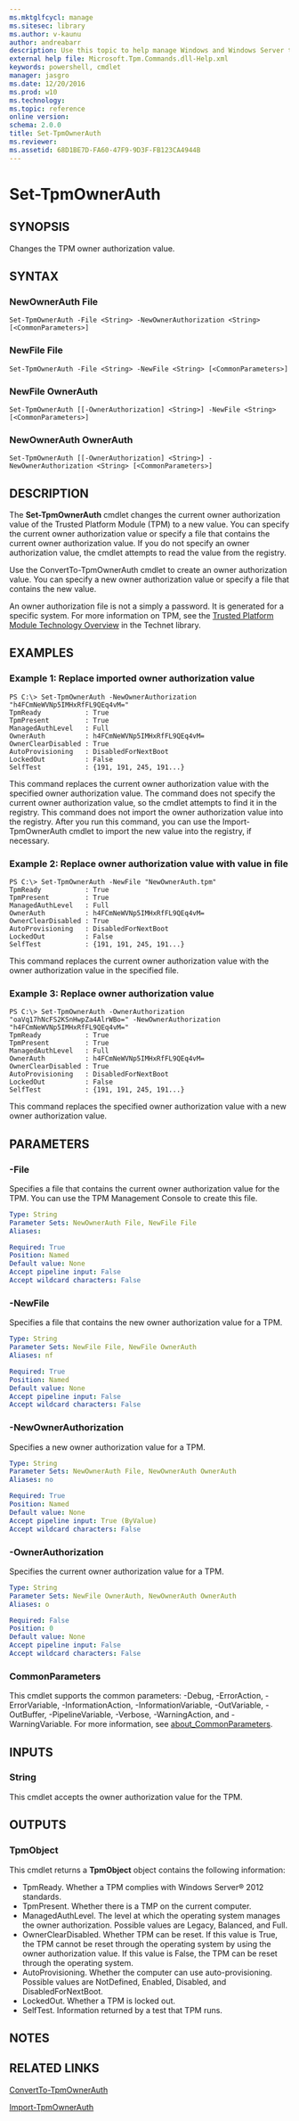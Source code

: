 ```yaml
---
ms.mktglfcycl: manage
ms.sitesec: library
ms.author: v-kaunu
author: andreabarr
description: Use this topic to help manage Windows and Windows Server technologies with Windows PowerShell.
external help file: Microsoft.Tpm.Commands.dll-Help.xml
keywords: powershell, cmdlet
manager: jasgro
ms.date: 12/20/2016
ms.prod: w10
ms.technology: 
ms.topic: reference
online version: 
schema: 2.0.0
title: Set-TpmOwnerAuth
ms.reviewer:
ms.assetid: 68D1BE7D-FA60-47F9-9D3F-FB123CA4944B
---
```


# Set-TpmOwnerAuth

## SYNOPSIS
Changes the TPM owner authorization value.

## SYNTAX

### NewOwnerAuth File
```
Set-TpmOwnerAuth -File <String> -NewOwnerAuthorization <String> [<CommonParameters>]
```

### NewFile File
```
Set-TpmOwnerAuth -File <String> -NewFile <String> [<CommonParameters>]
```

### NewFile OwnerAuth
```
Set-TpmOwnerAuth [[-OwnerAuthorization] <String>] -NewFile <String> [<CommonParameters>]
```

### NewOwnerAuth OwnerAuth
```
Set-TpmOwnerAuth [[-OwnerAuthorization] <String>] -NewOwnerAuthorization <String> [<CommonParameters>]
```

## DESCRIPTION
The **Set-TpmOwnerAuth** cmdlet changes the current owner authorization value of the Trusted Platform Module (TPM) to a new value.
You can specify the current owner authorization value or specify a file that contains the current owner authorization value.
If you do not specify an owner authorization value, the cmdlet attempts to read the value from the registry.

Use the ConvertTo-TpmOwnerAuth cmdlet to create an owner authorization value.
You can specify a new owner authorization value or specify a file that contains the new value.

An owner authorization file is not a simply a password.
It is generated for a specific system.
For more information on TPM, see the [Trusted Platform Module Technology Overview](http://technet.microsoft.com/en-us/library/jj131725.aspx) in the Technet library.

## EXAMPLES

### Example 1: Replace imported owner authorization value
```
PS C:\> Set-TpmOwnerAuth -NewOwnerAuthorization "h4FCmNeWVNp5IMHxRfFL9QEq4vM="
TpmReady           : True
TpmPresent         : True
ManagedAuthLevel   : Full
OwnerAuth          : h4FCmNeWVNp5IMHxRfFL9QEq4vM=
OwnerClearDisabled : True
AutoProvisioning   : DisabledForNextBoot
LockedOut          : False
SelfTest           : {191, 191, 245, 191...}
```

This command replaces the current owner authorization value with the specified owner authorization value.
The command does not specify the current owner authorization value, so the cmdlet attempts to find it in the registry.
This command does not import the owner authorization value into the registry.
After you run this command, you can use the Import-TpmOwnerAuth cmdlet to import the new value into the registry, if necessary.

### Example 2: Replace owner authorization value with value in file
```
PS C:\> Set-TpmOwnerAuth -NewFile "NewOwnerAuth.tpm"
TpmReady           : True
TpmPresent         : True
ManagedAuthLevel   : Full
OwnerAuth          : h4FCmNeWVNp5IMHxRfFL9QEq4vM=
OwnerClearDisabled : True
AutoProvisioning   : DisabledForNextBoot
LockedOut          : False
SelfTest           : {191, 191, 245, 191...}
```

This command replaces the current owner authorization value with the owner authorization value in the specified file.

### Example 3: Replace owner authorization value
```
PS C:\> Set-TpmOwnerAuth -OwnerAuthorization "oaVq17hNcFS2KSnHwpZa4AlrWBo=" -NewOwnerAuthorization "h4FCmNeWVNp5IMHxRfFL9QEq4vM="
TpmReady           : True
TpmPresent         : True
ManagedAuthLevel   : Full
OwnerAuth          : h4FCmNeWVNp5IMHxRfFL9QEq4vM=
OwnerClearDisabled : True
AutoProvisioning   : DisabledForNextBoot
LockedOut          : False
SelfTest           : {191, 191, 245, 191...}
```

This command replaces the specified owner authorization value with a new owner authorization value.

## PARAMETERS

### -File
Specifies a file that contains the current owner authorization value for the TPM.
You can use the TPM Management Console to create this file.

```yaml
Type: String
Parameter Sets: NewOwnerAuth File, NewFile File
Aliases: 

Required: True
Position: Named
Default value: None
Accept pipeline input: False
Accept wildcard characters: False
```

### -NewFile
Specifies a file that contains the new owner authorization value for a TPM.

```yaml
Type: String
Parameter Sets: NewFile File, NewFile OwnerAuth
Aliases: nf

Required: True
Position: Named
Default value: None
Accept pipeline input: False
Accept wildcard characters: False
```

### -NewOwnerAuthorization
Specifies a new owner authorization value for a TPM.

```yaml
Type: String
Parameter Sets: NewOwnerAuth File, NewOwnerAuth OwnerAuth
Aliases: no

Required: True
Position: Named
Default value: None
Accept pipeline input: True (ByValue)
Accept wildcard characters: False
```

### -OwnerAuthorization
Specifies the current owner authorization value for a TPM.

```yaml
Type: String
Parameter Sets: NewFile OwnerAuth, NewOwnerAuth OwnerAuth
Aliases: o

Required: False
Position: 0
Default value: None
Accept pipeline input: False
Accept wildcard characters: False
```

### CommonParameters
This cmdlet supports the common parameters: -Debug, -ErrorAction, -ErrorVariable, -InformationAction, -InformationVariable, -OutVariable, -OutBuffer, -PipelineVariable, -Verbose, -WarningAction, and -WarningVariable. For more information, see [about_CommonParameters](http://go.microsoft.com/fwlink/?LinkID=113216).

## INPUTS

### String
This cmdlet accepts the owner authorization value for the TPM.

## OUTPUTS

### TpmObject
This cmdlet returns a **TpmObject** object contains the following information:

- TpmReady. Whether a TPM complies with Windows Server® 2012 standards.
- TpmPresent. Whether there is a TMP on the current computer.
- ManagedAuthLevel. The level at which the operating system manages the owner authorization. Possible values are Legacy, Balanced, and Full.
- OwnerClearDisabled. Whether TPM can be reset. If this value is True, the TPM cannot be reset through the operating system by using the owner authorization value. If this value is False, the TPM can be reset through the operating system. 
- AutoProvisioning. Whether the computer can use auto-provisioning. Possible values are NotDefined, Enabled, Disabled, and DisabledForNextBoot.
- LockedOut. Whether a TPM is locked out.
- SelfTest. Information returned by a test that TPM runs.

## NOTES

## RELATED LINKS

[ConvertTo-TpmOwnerAuth](./ConvertTo-TpmOwnerAuth.md)

[Import-TpmOwnerAuth](./Import-TpmOwnerAuth.md)

